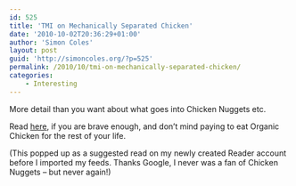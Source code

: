 ```yaml
---
id: 525
title: 'TMI on Mechanically Separated Chicken'
date: '2010-10-02T20:36:29+01:00'
author: 'Simon Coles'
layout: post
guid: 'http://simoncoles.org/?p=525'
permalink: /2010/10/tmi-on-mechanically-separated-chicken/
categories:
    - Interesting
---
```


More detail than you want about what goes into Chicken Nuggets etc.

Read [here](http://early-onset-of-night.tumblr.com/post/1206666159/say-hello-to-mechanically-separated-chicken-its), if you are brave enough, and don’t mind paying to eat Organic Chicken for the rest of your life.

(This popped up as a suggested read on my newly created Reader account before I imported my feeds. Thanks Google, I never was a fan of Chicken Nuggets – but never again!)